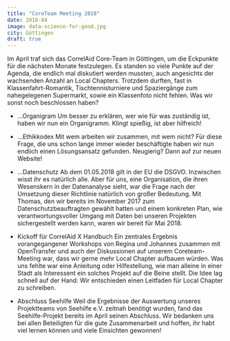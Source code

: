 ```yaml
---
title: "CoreTeam Meeting 2018"
date: 2018-04
image: data-science-for-good.jpg
city: Göttingen
draft: true
---
```


Im April traf sich das CorrelAid Core-Team in Göttingen, um die Eckpunkte für die nächsten Monate festzulegen. Es standen so viele Punkte auf der Agenda, die endlich mal diskutiert werden mussten, auch angesichts der wachsenden Anzahl an Local Chapters. Trotzdem durften, fast in Klassenfahrt-Romantik, Tischtennisturniere und Spaziergänge zum nahegelegenen Supermarkt, sowie ein Klassenfoto nicht fehlen. Was wir sonst noch beschlossen haben?
- ...Organigram
Um besser zu erklären, wer wie für was zuständig ist, haben wir nun ein Organigramm. Klingt spießig, ist aber hilfreich!
- ...Ethikkodex
Mit wem arbeiten wir zusammen, mit wem nicht? Für diese Frage, die uns schon lange immer wieder beschäftigte haben wir nun endlich einen Lösungsansatz gefunden. Neugierig? Dann auf zur neuen Website!
- ...Datenschutz
Ab dem 01.05.2018 gilt in der EU die DSGVO. Inzwischen wisst ihr es natürlich alle. Aber für uns, eine Organisation, die ihren Wesenskern in der Datenanalyse sieht, war die Frage nach der Umsetzung dieser Richtlinie natürlich von großer Bedeutung. Mit Thomas, den wir bereits im November 2017 zum Datenschutzbeauftragten gewählt hatten und einem konkreten Plan, wie verantwortungsvoller Umgang mit Daten bei unseren Projekten sichergestellt werden kann, waren wir bereit für Mai 2018. 

- Kickoff für CorrelAid X Handbuch
Ein zentrales Ergebnis vorangegangener Workshops von Regina und Johannes zusammen mit OpenTransfer und auch der Diskussionen auf unserem Coreteam- Meeting war, dass wir gerne mehr Local Chapter aufbauen würden. Was uns fehlte war eine Anleitung oder Hilfestellung, wie man alleine in einer Stadt als Interessent ein solches Projekt auf die Beine stellt. Die Idee lag schnell auf der Hand: Wir entschieden einen Leitfaden für Local Chapter zu schreiben. 

- Abschluss Seehilfe
Weil die Ergebnisse der Auswertung unseres Projektteams von Seehilfe e.V. zeitnah benötigt wurden, fand das Seehilfe-Projekt bereits im April seinen Abschluss. Wir bedanken uns bei allen Beteiligten für die gute Zusammenarbeit und hoffen, ihr habt viel lernen können und viele Einsichten gewonnen!